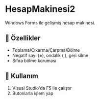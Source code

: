 # HesapMakinesi2  
Windows Forms ile gelişmiş hesap makinesi.  

## 📌 Özellikler  
- Toplama/Çıkarma/Çarpma/Bölme  
- Negatif sayı (±), ondalık (,), geri silme  
- Sıfıra bölme koruması  

## 🚀 Kullanım  
1. Visual Studio'da F5 ile çalıştır  
2. Butonlarla işlem yap  

